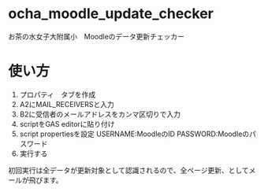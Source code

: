 # ocha_moodle_update_checker
お茶の水女子大附属小　Moodleのデータ更新チェッカー

# 使い方
1. プロパティ　タブを作成
2. A2にMAIL_RECEIVERSと入力
3. B2に受信者のメールアドレスをカンマ区切りで入力
4. scriptをGAS editorに貼り付け
5. script propertiesを設定
    USERNAME:MoodleのID
    PASSWORD:Moodleのパスワード
6. 実行する

初回実行は全データが更新対象として認識されるので、全ページ更新、としてメールが飛びます。
